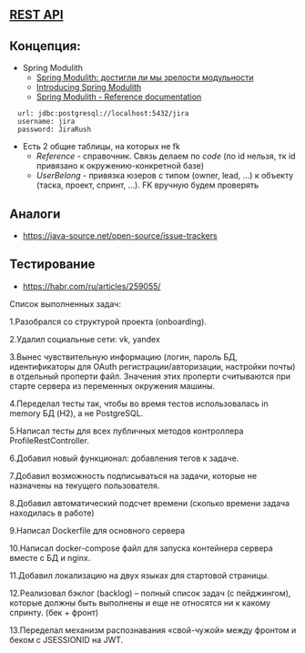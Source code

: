 ## [REST API](http://localhost:8080/doc)

## Концепция:
- Spring Modulith
  - [Spring Modulith: достигли ли мы зрелости модульности](https://habr.com/ru/post/701984/)
  - [Introducing Spring Modulith](https://spring.io/blog/2022/10/21/introducing-spring-modulith)
  - [Spring Modulith - Reference documentation](https://docs.spring.io/spring-modulith/docs/current-SNAPSHOT/reference/html/)

```
  url: jdbc:postgresql://localhost:5432/jira
  username: jira
  password: JiraRush
```
- Есть 2 общие таблицы, на которых не fk
  - _Reference_ - справочник. Связь делаем по _code_ (по id нельзя, тк id привязано к окружению-конкретной базе)
  - _UserBelong_ - привязка юзеров с типом (owner, lead, ...) к объекту (таска, проект, спринт, ...). FK вручную будем проверять

## Аналоги
- https://java-source.net/open-source/issue-trackers

## Тестирование
- https://habr.com/ru/articles/259055/

Список выполненных задач:

1.Разобрался со структурой проекта (onboarding).

2.Удалил социальные сети: vk, yandex

3.Вынес чувствительную информацию (логин, пароль БД, идентификаторы для OAuth регистрации/авторизации, настройки почты) в отдельный проперти файл. Значения этих проперти считываются при старте сервера из переменных окружения машины.

4.Переделал тесты так, чтобы во время тестов использовалась in memory БД (H2), а не PostgreSQL.

5.Написал тесты для всех публичных методов контроллера ProfileRestController.

6.Добавил новый функционал: добавления тегов к задаче.

7.Добавил возможность подписываться на задачи, которые не назначены на текущего пользователя.

8.Добавил автоматический подсчет времени (сколько времени задача находилась в работе)

9.Написал Dockerfile для основного сервера

10.Написал docker-compose файл для запуска контейнера сервера вместе с БД и nginx.

11.Добавил локализацию на двух языках для стартовой страницы.

12.Реализовал бэклог (backlog) – полный список задач (с пейджингом), которые должны быть выполнены и еще не относятся ни к какому спринту. (бек + фронт)

13.Переделал механизм распознавания «свой-чужой» между фронтом и беком с JSESSIONID на JWT.
